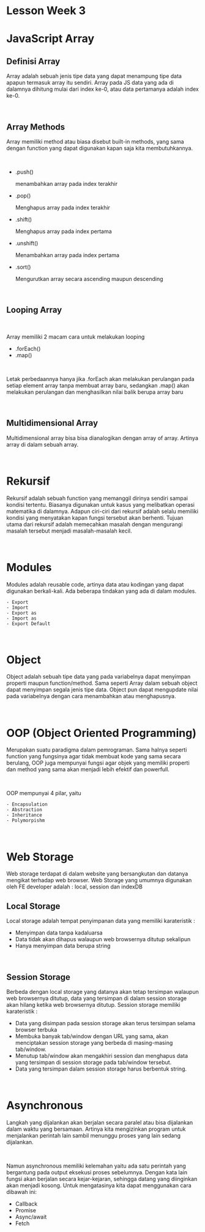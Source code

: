 # **Lesson Week 3**

# JavaScript Array

## Definisi Array

Array adalah sebuah jenis tipe data yang dapat menampung tipe data apapun termasuk array itu sendiri. Array pada JS data yang ada di dalamnya dihitung mulai dari index ke-0, atau data pertamanya adalah index ke-0.

&nbsp;

## Array Methods

Array memiliki method atau biasa disebut built-in methods, yang sama dengan function yang dapat digunakan kapan saja kita membutuhkannya.

&nbsp;

- .push()

  menambahkan array pada index terakhir

- .pop()

  Menghapus array pada index terakhir

- .shift()

  Menghapus array pada index pertama

- .unshift()

  Menambahkan array pada index pertama

- .sort()

  Mengurutkan array secara ascending maupun descending

&nbsp;

## Looping Array

&nbsp;

Array memiliki 2 macam cara untuk melakukan looping

- .forEach()
- .map()

&nbsp;

Letak perbedaannya hanya jika .forEach akan melakukan perulangan pada setiap element array tanpa membuat array baru, sedangkan .map() akan melakukan perulangan dan menghasilkan nilai balik berupa array baru

&nbsp;

## Multidimensional Array

Multidimensional array bisa bisa dianalogikan dengan array of array. Artinya array di dalam sebuah array.

&nbsp;

# Rekursif

Rekursif adalah sebuah function yang memanggil dirinya sendiri sampai kondisi tertentu. Biasanya digunakan untuk kasus yang melibatkan operasi matematika di dalamnya. Adapun ciri-ciri dari rekursif adalah selalu memiliki kondisi yang menyatakan kapan fungsi tersebut akan berhenti. Tujuan utama dari rekursif adalah memecahkan masalah dengan mengurangi masalah tersebut menjadi masalah-masalah kecil.

<!-- ![gambar]() -->

&nbsp;

# Modules

Modules adalah reusable code, artinya data atau kodingan yang dapat digunakan berkali-kali. Ada beberapa tindakan yang ada di dalam modules.

    - Export
    - Import
    - Export as
    - Import as
    - Export Default

&nbsp;

# Object

Object adalah sebuah tipe data yang pada variabelnya dapat menyimpan properti maupun function/method. Sama seperti Array dalam sebuah object dapat menyimpan segala jenis tipe data. Object pun dapat mengupdate nilai pada variabelnya dengan cara menambahkan atau menghapusnya.

&nbsp;

# OOP (Object Oriented Programming)

Merupakan suatu paradigma dalam pemrograman. Sama halnya seperti function yang fungsinya agar tidak membuat kode yang sama secara berulang, OOP juga mempunyai fungsi agar objek yang memiliki properti dan method yang sama akan menjadi lebih efektif dan powerfull.

&nbsp;

OOP mempunyai 4 pilar, yaitu

    - Encapsulation
    - Abstraction
    - Inheritance
    - Polymorpishm

&nbsp;

# Web Storage

Web storage terdapat di dalam website yang bersangkutan dan datanya mengikat terhadap web browser. Web Storage yang umumnya digunakan oleh FE developer adalah : local, session dan indexDB

## Local Storage

Local storage adalah tempat penyimpanan data yang memiliki karateristik :

- Menyimpan data tanpa kadaluarsa
- Data tidak akan dihapus walaupun web browsernya ditutup sekalipun
- Hanya menyimpan data berupa string

&nbsp;

## Session Storage

Berbeda dengan local storage yang datanya akan tetap tersimpan walaupun web browsernya ditutup, data yang tersimpan di dalam session storage akan hilang ketika web browsernya ditutup. Session storage memiliki karateristik :

- Data yang disimpan pada session storage akan terus tersimpan selama browser terbuka
- Membuka banyak tab/window dengan URL yang sama, akan menciptakan session storage yang berbeda di masing-masing tab/window.
- Menutup tab/window akan mengakhiri session dan menghapus data yang tersimpan di session storage pada tab/window tersebut.
- Data yang tersimpan dalam session storage harus berbentuk string.

&nbsp;

# Asynchronous

Langkah yang dijalankan akan berjalan secara paralel atau bisa dijalankan dalam waktu yang bersamaan. Artinya kita mengizinkan program untuk menjalankan perintah lain sambil menunggu proses yang lain sedang dijalankan.

&nbsp;

Namun asynchronous memiliki kelemahan yaitu ada satu perintah yang bergantung pada output eksekusi proses sebelumnya. Dengan kata lain fungsi akan berjalan secara kejar-kejaran, sehingga datang yang diinginkan akan menjadi kosong. Untuk mengatasinya kita dapat menggunakan cara dibawah ini:

- Callback
- Promise
- Async/await
- Fetch
